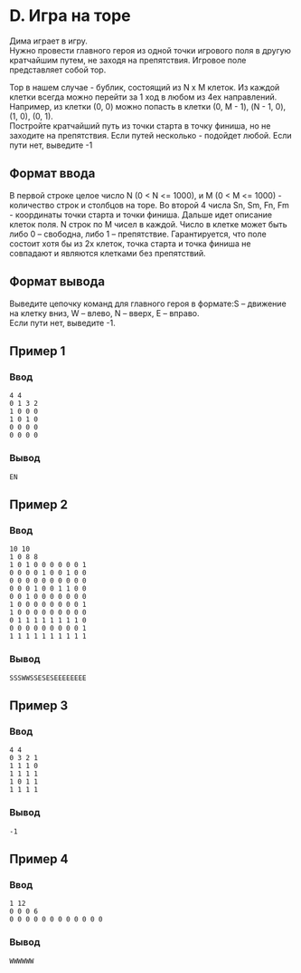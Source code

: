 # D. Игра на торе
Дима играет в игру.  
Нужно провести главного героя из одной точки игрового поля в другую кратчайшим путем, не заходя на препятствия. Игровое поле представляет собой тор.

Тор в нашем случае - бублик, состоящий из N x M клеток. Из каждой клетки всегда можно перейти за 1 ход в любом из 4ех направлений. 
Например, из клетки (0, 0) можно попасть в клетки (0, M - 1), (N - 1, 0), (1, 0), (0, 1).  
Постройте кратчайший путь из точки старта в точку финиша, но не заходите на препятствия. Если путей несколько - подойдет любой. Если пути нет, выведите -1
## Формат ввода
В первой строке целое число N (0 < N <= 1000), и M (0 < M <= 1000) - количество строк и столбцов на торе. Во второй 4 числа
Sn, Sm, Fn, Fm - координаты точки старта и точки финиша. Дальше идет описание клеток поля. N строк по M чисел в каждой.
Число в клетке может быть либо 0 – свободна, либо 1 – препятствие. Гарантируется, что поле состоит хотя бы из 2х клеток, точка старта и точка финиша не совпадают и являются клетками без препятствий.

## Формат вывода
Выведите цепочку команд для главного героя в формате:S – движение на клетку вниз, W – влево, N – вверх, E – вправо.  
Если пути нет, выведите -1.

## Пример 1
### Ввод
```
4 4
0 1 3 2
1 0 0 0
1 0 1 0
0 0 0 0
0 0 0 0

```
### Вывод
```
EN
```

## Пример 2
### Ввод
```
10 10
1 0 8 8
1 0 1 0 0 0 0 0 0 1
0 0 0 0 1 0 0 1 0 0
0 0 0 0 0 0 0 0 0 0
0 0 0 1 0 0 1 1 0 0
0 0 1 0 0 0 0 0 0 0
1 0 0 0 0 0 0 0 0 1
1 0 0 0 0 0 0 0 0 0
0 1 1 1 1 1 1 1 1 0
0 0 0 0 0 0 0 0 0 1
1 1 1 1 1 1 1 1 1 1

```
### Вывод
```
SSSWWSSESESEEEEEEEE
```

## Пример 3
### Ввод
```
4 4
0 3 2 1
1 1 1 0
1 1 1 1
1 0 1 1
1 1 1 1

```
### Вывод
```
-1
```

## Пример 4
### Ввод
```
1 12
0 0 0 6
0 0 0 0 0 0 0 0 0 0 0 0

```
### Вывод
```
WWWWWW
```